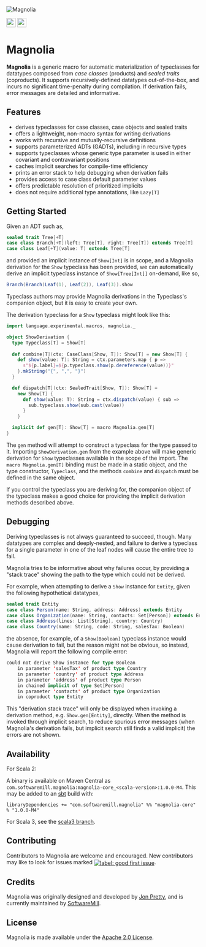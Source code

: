![Magnolia](https://github.com/softwaremill/magnolia/raw/scala2/banner.jpg)

[<img src="https://img.shields.io/badge/gitter-discuss-f00762?style=for-the-badge" height="24">](https://gitter.im/softwaremill/magnolia)
[<img src="https://img.shields.io/maven-central/v/com.softwaremill.magnolia/magnolia-core_2.12?color=2465cd&style=for-the-badge" height="24">](https://search.maven.org/artifact/com.softwaremill.magnolia/magnolia-core_2.12)

# Magnolia

__Magnolia__ is a generic macro for automatic materialization of typeclasses for datatypes composed from *case classes* 
(products) and *sealed traits* (coproducts). It supports recursively-defined datatypes out-of-the-box, and incurs 
no significant time-penalty during compilation. If derivation fails, error messages are detailed and informative.

## Features

 - derives typeclasses for case classes, case objects and sealed traits
 - offers a lightweight, non-macro syntax for writing derivations
 - works with recursive and mutually-recursive definitions
 - supports parameterized ADTs (GADTs), including in recursive types
 - supports typeclasses whose generic type parameter is used in either
   covariant and contravariant positions
 - caches implicit searches for compile-time efficiency
 - prints an error stack to help debugging when derivation fails
 - provides access to case class default parameter values
 - offers predictable resolution of prioritized implicits
 - does not require additional type annotations, like `Lazy[T]`


## Getting Started

Given an ADT such as,
```scala
sealed trait Tree[+T]
case class Branch[+T](left: Tree[T], right: Tree[T]) extends Tree[T]
case class Leaf[+T](value: T) extends Tree[T]
```
and provided an implicit instance of `Show[Int]` is in scope, and a Magnolia
derivation for the `Show` typeclass has been provided, we can
automatically derive an implicit typeclass instance of `Show[Tree[Int]]`
on-demand, like so,
```scala
Branch(Branch(Leaf(1), Leaf(2)), Leaf(3)).show
```
Typeclass authors may provide Magnolia derivations in the Typeclass's companion
object, but it is easy to create your own.

The derivation typeclass for a `Show` typeclass might look like this:
```scala
import language.experimental.macros, magnolia._

object ShowDerivation {
  type Typeclass[T] = Show[T]
  
  def combine[T](ctx: CaseClass[Show, T]): Show[T] = new Show[T] {
    def show(value: T): String = ctx.parameters.map { p =>
      s"${p.label}=${p.typeclass.show(p.dereference(value))}"
    }.mkString("{", ",", "}")
  }

  def dispatch[T](ctx: SealedTrait[Show, T]): Show[T] =
    new Show[T] {
      def show(value: T): String = ctx.dispatch(value) { sub =>
        sub.typeclass.show(sub.cast(value))
      }
    }

  implicit def gen[T]: Show[T] = macro Magnolia.gen[T]
}
```

The `gen` method will attempt to construct a typeclass for the type passed to
it. Importing `ShowDerivation.gen` from the example above will make generic
derivation for `Show` typeclasses available in the scope of the import. The
`macro Magnolia.gen[T]` binding must be made in a static object, and the type
constructor, `Typeclass`, and the methods `combine` and `dispatch` must be
defined in the same object.

If you control the typeclass you are deriving for, the companion object of the
typeclass makes a good choice for providing the implicit derivation methods
described above.

## Debugging

Deriving typeclasses is not always guaranteed to succeed, though. Many
datatypes are complex and deeply-nested, and failure to derive a typeclass for
a single parameter in one of the leaf nodes will cause the entire tree to fail.

Magnolia tries to be informative about why failures occur, by providing a
"stack trace" showing the path to the type which could not be derived.

For example, when attempting to derive a `Show` instance for `Entity`, given
the following hypothetical datatypes,

```scala
sealed trait Entity
case class Person(name: String, address: Address) extends Entity
case class Organization(name: String, contacts: Set[Person]) extends Entity
case class Address(lines: List[String], country: Country)
case class Country(name: String, code: String, salesTax: Boolean)
```
the absence, for example, of a `Show[Boolean]` typeclass instance would cause
derivation to fail, but the reason might not be obvious, so instead, Magnolia
will report the following compile error:

```scala
could not derive Show instance for type Boolean
    in parameter 'salesTax' of product type Country
    in parameter 'country' of product type Address
    in parameter 'address' of product type Person
    in chained implicit of type Set[Person]
    in parameter 'contacts' of product type Organization
    in coproduct type Entity
```

This "derivation stack trace" will only be displayed when invoking a derivation
method, e.g. `Show.gen[Entity]`, directly. When the method is invoked through
implicit search, to reduce spurious error messages (when Magnolia's derivation
fails, but implicit search still finds a valid implicit) the errors are not
shown.

## Availability

For Scala 2:

A binary is available on Maven Central as `com.softwaremill.magnolia:magnolia-core_<scala-version>:1.0.0-M4`. This may be added
to an [sbt](https://www.scala-sbt.org/) build with:

```
libraryDependencies += "com.softwaremill.magnolia" %% "magnolia-core" % "1.0.0-M4"
```

For Scala 3, see the [scala3 branch](https://github.com/softwaremill/magnolia/tree/scala3).

## Contributing

Contributors to Magnolia are welcome and encouraged. New contributors may like to look for issues marked
<a href="https://github.com/softwaremill/magnolia/labels/good%20first%20issue"><img alt="label: good first issue"
src="https://img.shields.io/badge/-good%20first%20issue-67b6d0.svg" valign="middle"></a>.

## Credits

Magnolia was originally designed and developed by [Jon Pretty](https://github.com/propensive), and is currently
maintained by [SoftwareMill](https://softwaremill.com).

## License

Magnolia is made available under the [Apache 2.0 License](/license.md).
